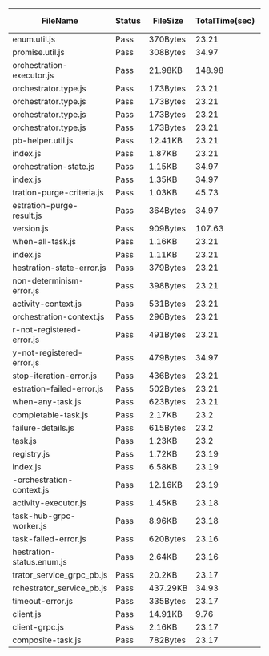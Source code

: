 ﻿ | FileName                  | Status | FileSize | TotalTime(sec) | Upload(sec) | Submit(sec) | SignWait(sec) | Retry Count | 
 |---------------------------|--------|----------|----------------|-------------|-------------|---------------|-------------|
 | enum.util.js              | Pass   | 370Bytes | 23.21          | 1.01        | 0.7         | 20.58         | 0           | 
 | promise.util.js           | Pass   | 308Bytes | 34.97          | 0.98        | 0.65        | 32.34         | 0           | 
 | orchestration-executor.js | Pass   | 21.98KB  | 148.98         | 1.07        | 0.89        | 146.36        | 0           | 
 | orchestrator.type.js      | Pass   | 173Bytes | 23.21          | 1           | 0.79        | 20.59         | 0           | 
 | orchestrator.type.js      | Pass   | 173Bytes | 23.21          | 1           | 0.79        | 20.59         | 0           | 
 | orchestrator.type.js      | Pass   | 173Bytes | 23.21          | 1           | 0.79        | 20.59         | 0           | 
 | orchestrator.type.js      | Pass   | 173Bytes | 23.21          | 1           | 0.79        | 20.59         | 0           | 
 | pb-helper.util.js         | Pass   | 12.41KB  | 23.21          | 1.01        | 0.86        | 20.59         | 0           | 
 | index.js                  | Pass   | 1.87KB   | 23.21          | 0.61        | 0.89        | 20.59         | 0           | 
 | orchestration-state.js    | Pass   | 1.15KB   | 34.97          | 1.05        | 0.74        | 32.34         | 0           | 
 | index.js                  | Pass   | 1.35KB   | 34.97          | 0.62        | 0.79        | 32.34         | 0           | 
 | tration-purge-criteria.js | Pass   | 1.03KB   | 45.73          | 0.61        | 0.82        | 43.1          | 0           | 
 | estration-purge-result.js | Pass   | 364Bytes | 34.97          | 0.61        | 0.68        | 32.34         | 0           | 
 | version.js                | Pass   | 909Bytes | 107.63         | 0.76        | 0.77        | 105           | 0           | 
 | when-all-task.js          | Pass   | 1.16KB   | 23.21          | 0.98        | 0.84        | 20.58         | 0           | 
 | index.js                  | Pass   | 1.11KB   | 23.21          | 1           | 0.86        | 20.59         | 0           | 
 | hestration-state-error.js | Pass   | 379Bytes | 23.21          | 0.61        | 0.73        | 20.59         | 0           | 
 | non-determinism-error.js  | Pass   | 398Bytes | 23.21          | 1           | 1.17        | 20.59         | 0           | 
 | activity-context.js       | Pass   | 531Bytes | 23.21          | 1.08        | 0.81        | 20.58         | 0           | 
 | orchestration-context.js  | Pass   | 296Bytes | 23.21          | 1.33        | 0.87        | 20.59         | 0           | 
 | r-not-registered-error.js | Pass   | 491Bytes | 23.21          | 1           | 0.8         | 20.58         | 0           | 
 | y-not-registered-error.js | Pass   | 479Bytes | 34.97          | 0.63        | 0.82        | 32.34         | 0           | 
 | stop-iteration-error.js   | Pass   | 436Bytes | 23.21          | 0.63        | 0.98        | 20.59         | 0           | 
 | estration-failed-error.js | Pass   | 502Bytes | 23.21          | 0.61        | 1.13        | 20.58         | 0           | 
 | when-any-task.js          | Pass   | 623Bytes | 23.21          | 0.61        | 0.86        | 20.59         | 0           | 
 | completable-task.js       | Pass   | 2.17KB   | 23.2           | 1.08        | 0.59        | 20.58         | 0           | 
 | failure-details.js        | Pass   | 615Bytes | 23.2           | 0.6         | 0.81        | 20.58         | 0           | 
 | task.js                   | Pass   | 1.23KB   | 23.2           | 0.6         | 0.7         | 20.58         | 0           | 
 | registry.js               | Pass   | 1.72KB   | 23.19          | 1.13        | 0.72        | 20.59         | 0           | 
 | index.js                  | Pass   | 6.58KB   | 23.19          | 0.99        | 0.83        | 20.59         | 0           | 
 | -orchestration-context.js | Pass   | 12.16KB  | 23.19          | 0.98        | 0.79        | 20.59         | 0           | 
 | activity-executor.js      | Pass   | 1.45KB   | 23.18          | 1.26        | 0.7         | 20.59         | 0           | 
 | task-hub-grpc-worker.js   | Pass   | 8.96KB   | 23.18          | 1.37        | 0.83        | 20.59         | 0           | 
 | task-failed-error.js      | Pass   | 620Bytes | 23.16          | 1.34        | 0.8         | 20.59         | 0           | 
 | hestration-status.enum.js | Pass   | 2.64KB   | 23.16          | 1.33        | 1.15        | 20.59         | 0           | 
 | trator_service_grpc_pb.js | Pass   | 20.2KB   | 23.17          | 1.41        | 0.86        | 20.59         | 0           | 
 | rchestrator_service_pb.js | Pass   | 437.29KB | 34.93          | 0.89        | 0.83        | 32.34         | 0           | 
 | timeout-error.js          | Pass   | 335Bytes | 23.17          | 0.57        | 0.85        | 20.59         | 0           | 
 | client.js                 | Pass   | 14.91KB  | 9.76           | 0.64        | 0.71        | 7.18          | 0           | 
 | client-grpc.js            | Pass   | 2.16KB   | 23.17          | 0.57        | 0.75        | 20.59         | 0           | 
 | composite-task.js         | Pass   | 782Bytes | 23.17          | 0.58        | 0.68        | 20.59         | 0           | 
